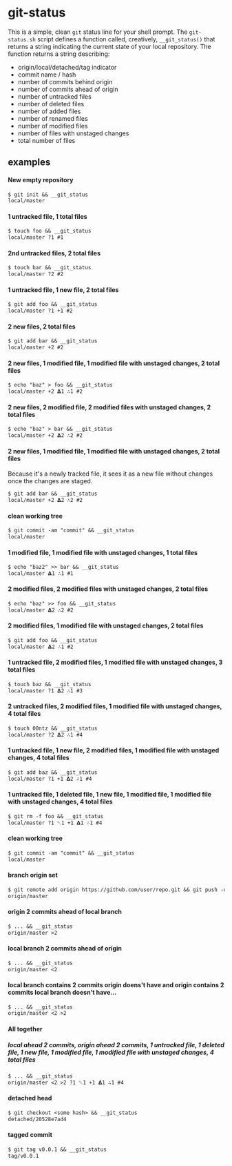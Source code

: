 # git-status

This is a simple, clean `git` status line for your shell prompt. The `git-status.sh` script defines a function called, creatively, `__git_status()` that returns a string indicating the current state of your local repository. The function returns a string describing:

* origin/local/detached/tag indicator
* commit name / hash
* number of commits behind origin
* number of commits ahead of origin
* number of untracked files
* number of deleted files
* number of added files
* number of renamed files
* number of modified files
* number of files with unstaged changes
* total number of files

## examples

#### New empty repository
```txt
$ git init && __git_status
local/master
```

#### 1 untracked file, 1 total files
```txt
$ touch foo && __git_status
local/master ?1 #1
```

#### 2nd untracked files, 2 total files
```txt
$ touch bar && __git_status
local/master ?2 #2
```

#### 1 untracked file, 1 new file, 2 total files
```txt
$ git add foo && __git_status
local/master ?1 +1 #2
```

#### 2 new files, 2 total files
```txt
$ git add bar && __git_status
local/master +2 #2
```

#### 2 new files, 1 modified file, 1 modified file with unstaged changes, 2 total files
```txt
$ echo "baz" > foo && __git_status
local/master +2 𝚫1 ∴1 #2
```

#### 2 new files, 2 modified file, 2 modified files with unstaged changes, 2 total files
```txt
$ echo "baz" > bar && __git_status
local/master +2 𝚫2 ∴2 #2
```

#### 2 new files, 1 modified file, 1 modified file with unstaged changes, 2 total files

Because it's a newly tracked file, it sees it as a new file without changes once the changes are staged.

```txt
$ git add bar && __git_status
local/master +2 𝚫2 ∴2 #2
```

#### clean working tree
```txt
$ git commit -am "commit" && __git_status
local/master
```

#### 1 modified file, 1 modified file with unstaged changes, 1 total files
```txt
$ echo "baz2" >> bar && __git_status
local/master 𝚫1 ∴1 #1
```

#### 2 modified files, 2 modified files with unstaged changes, 2 total files
```txt
$ echo "baz" >> foo && __git_status
local/master 𝚫2 ∴2 #2
```

#### 2 modified files, 1 modified file with unstaged changes, 2 total files
```txt
$ git add foo && __git_status
local/master 𝚫2 ∴1 #2
```

#### 1 untracked file, 2 modified files, 1 modified file with unstaged changes, 3 total files
```txt
$ touch baz && __git_status
local/master ?1 𝚫2 ∴1 #3
```

#### 2 untracked files, 2 modified files, 1 modified file with unstaged changes, 4 total files
```txt
$ touch 00ntz && __git_status
local/master ?2 𝚫2 ∴1 #4
```

#### 1 untracked file, 1 new file, 2 modified files, 1 modified file with unstaged changes, 4 total files
```txt
$ git add baz && __git_status
local/master ?1 +1 𝚫2 ∴1 #4
```

#### 1 untracked file, 1 deleted file, 1 new file, 1 modified file, 1 modified file with unstaged changes, 4 total files
```txt
$ git rm -f foo && __git_status
local/master ?1 ␡1 +1 𝚫1 ∴1 #4
```

#### clean working tree
```txt
$ git commit -am "commit" && __git_status
local/master
```

#### branch origin set
```txt
$ git remote add origin https://github.com/user/repo.git && git push -u origin master && __git_status
origin/master
```

#### origin 2 commits ahead of local branch
```txt
$ ... && __git_status
origin/master >2
```

#### local branch 2 commits ahead of origin
```txt
$ ... && __git_status
origin/master <2
```

#### local branch contains 2 commits origin doens't have and origin contains 2 commits local branch doesn't have...
```txt
$ ... && __git_status
origin/master <2 >2
```

#### All together
##### local ahead 2 commits, origin ahead 2 commits, 1 untracked file, 1 deleted file, 1 new file, 1 modified file, 1 modified file with unstaged changes, 4 total files
```txt
$ ... && __git_status
origin/master <2 >2 ?1 ␡1 +1 𝚫1 ∴1 #4
```

#### detached head
```txt
$ git checkout <some hash> && __git_status
detached/20528e7ad4
```

#### tagged commit
```txt
$ git tag v0.0.1 && __git_status
tag/v0.0.1
```
